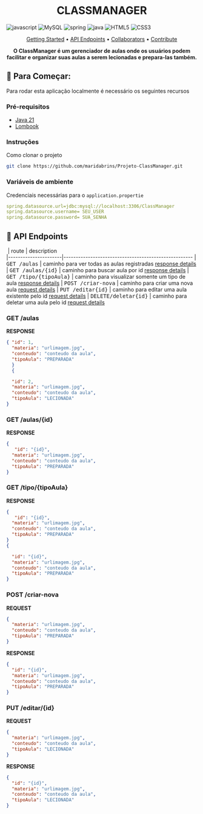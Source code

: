 [JAVASCRIPT__BADGE]: https://img.shields.io/badge/Javascript-000?style=for-the-badge&logo=javascript
[HTML5_BADGE]: https://img.shields.io/badge/html5-%23E34F26.svg?style=for-the-badge&logo=html5&logoColor=white
[CSS3_BADGE]: https://img.shields.io/badge/css3-%231572B6.svg?style=for-the-badge&logo=css3&logoColor=white
[JAVA_BADGE]: https://img.shields.io/badge/java-%23ED8B00.svg?style=for-the-badge&logo=openjdk&logoColor=white
[SPRING_BADGE]: https://img.shields.io/badge/spring-%236DB33F.svg?style=for-the-badge&logo=spring&logoColor=white
[MySQL_BADGE]: https://img.shields.io/badge/mysql-4479A1.svg?style=for-the-badge&logo=mysql&logoColor=white

<h1 align="center" style="font-weight: bold;">CLASSMANAGER </h1>

![javascript][JAVASCRIPT__BADGE]
![MySQL][MySQL_BADGE]
![spring][SPRING_BADGE]
![java][JAVA_BADGE]
![HTML5][HTML5_BADGE]
![CSS3][CSS3_BADGE]



<p align="center">
 <a href="#started">Getting Started</a> • 
  <a href="#routes">API Endpoints</a> •
 <a href="#colab">Collaborators</a> •
 <a href="#contribute">Contribute</a>
</p>

<p align="center">
  <b>O ClassManager é um gerenciador de aulas onde os usuários podem facilitar e organizar suas aulas a serem lecionadas e prepara-las também. </b>
</p>

<h2 id="started">🚀 Para Começar: </h2>

Para rodar esta aplicação localmente é necessário os seguintes recursos 

<h3>Pré-requisitos</h3>

- [Java 21](https://www.oracle.com/java/technologies/javase/jdk21-archive-downloads.html)
- [Lombook](https://projectlombok.org/download)

<h3>Instruções</h3>

Como clonar o projeto

```bash
git clone https://github.com/maridabrins/Projeto-ClassManager.git
```

<h3> Variáveis ​​de ambiente</h2>

Credenciais necessárias para o `application.propertie` 
```yaml
spring.datasource.url=jdbc:mysql://localhost:3306/ClassManager
spring.datasource.username= SEU_USER
spring.datasource.password= SUA_SENHA
```


<h2 id="routes">📍 API Endpoints</h2>

​
| route               | description                                          
|----------------------|-----------------------------------------------------
| <kbd>GET /aulas</kbd>     | caminho para ver todas as aulas registradas [response details](#get-auth-detail)
| <kbd>GET /aulas/{id}</kbd>     | caminho para buscar aula por id [response details](#get1-auth-detail)
| <kbd>GET /tipo/{tipoAula}</kbd>     | caminho para visualizar somente um tipo de aula  [response details](#get2-auth-detail)
| <kbd>POST /criar-nova</kbd>     | caminho para criar uma nova aula [request details](#post-auth-detail)
| <kbd>PUT /editar{id}</kbd>     | caminho para editar uma aula existente pelo id [request details](#put-auth-detail)
| <kbd>DELETE/deletar{id}</kbd>     | caminho para deletar uma aula pelo id [request details](#post-auth-detail)

<h3 id="get-auth-detail">GET /aulas</h3>

**RESPONSE**
```json
{ "id": 1,
  "materia": "urlimagem.jpg",
  "conteudo": "conteudo da aula",
  "tipoAula": "PREPARADA"
  }
  {

  "id": 2,
  "materia": "urlimagem.jpg",
  "conteudo": "conteudo da aula",
  "tipoAula": "LECIONADA"
}
```

<h3 id="get1-auth-detail">GET /aulas/{id}</h3>

**RESPONSE**
```json
{
   "id": "{id}",
  "materia": "urlimagem.jpg",
  "conteudo": "conteudo da aula",
  "tipoAula": "PREPARADA"
}
```
<h3 id="get2-auth-detail">GET /tipo/{tipoAula}</h3>

**RESPONSE**
```json
{
   "id": "{id}",
  "materia": "urlimagem.jpg",
  "conteudo": "conteudo da aula",
  "tipoAula": "PREPARADA"
}
{

  "id": "{id}",
  "materia": "urlimagem.jpg",
  "conteudo": "conteudo da aula",
  "tipoAula": "PREPARADA"
}
```

<h3 id="post-auth-detail">POST /criar-nova</h3>

**REQUEST**
```json
{
  "materia": "urlimagem.jpg",
  "conteudo": "conteudo da aula",
  "tipoAula": "PREPARADA"
}
```
**RESPONSE**
```json
{
  "id": "{id}",
  "materia": "urlimagem.jpg",
  "conteudo": "conteudo da aula",
  "tipoAula": "PREPARADA"
}
```

<h3 id="put-auth-detail">PUT /editar/{id}</h3>

**REQUEST**
```json
{
  "materia": "urlimagem.jpg",
  "conteudo": "conteudo da aula",
  "tipoAula": "LECIONADA"
}
```
**RESPONSE**
```json
{
  "id": "{id}",
  "materia": "urlimagem.jpg",
  "conteudo": "conteudo da aula",
  "tipoAula": "LECIONADA"
}
```





